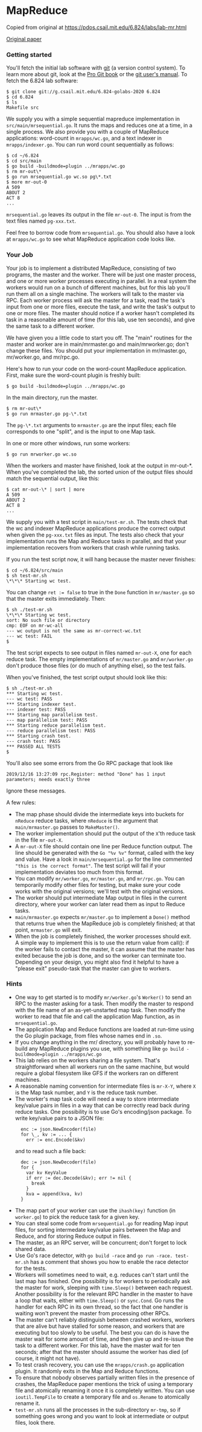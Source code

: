 # MapReduce

Copied from original at https://pdos.csail.mit.edu/6.824/labs/lab-mr.html

[Original paper](https://pdos.csail.mit.edu/6.824/papers/mapreduce.pdf)


### Getting started

You'll fetch the initial lab software with [git](https://git-scm.com/) (a version control system). To learn more about git, look at the [Pro Git book](https://git-scm.com/book/en/v2) or the [git user's manual](http://www.kernel.org/pub/software/scm/git/docs/user-manual.html). To fetch the 6.824 lab software:

```
$ git clone git://g.csail.mit.edu/6.824-golabs-2020 6.824
$ cd 6.824
$ ls
Makefile src
```

We supply you with a simple sequential mapreduce implementation in `src/main/mrsequential.go`. It runs the maps and reduces one at a time, in a single process. We also provide you with a couple of MapReduce applications: word-count in `mrapps/wc.go`, and a text indexer in `mrapps/indexer.go`. You can run word count sequentially as follows:
```
$ cd ~/6.824
$ cd src/main
$ go build -buildmode=plugin ../mrapps/wc.go
$ rm mr-out\*
$ go run mrsequential.go wc.so pg\*.txt
$ more mr-out-0
A 509
ABOUT 2
ACT 8
...
```
`mrsequential.go` leaves its output in the file `mr-out-0`. The input is from the text files named `pg-xxx.txt`.

Feel free to borrow code from `mrsequential.go`. You should also have a look at `mrapps/wc.go` to see what MapReduce application code looks like.

### Your Job

Your job is to implement a distributed MapReduce, consisting of two programs, the master and the worker. There will be just one master process, and one or more worker processes executing in parallel. In a real system the workers would run on a bunch of different machines, but for this lab you'll run them all on a single machine. The workers will talk to the master via RPC. Each worker process will ask the master for a task, read the task's input from one or more files, execute the task, and write the task's output to one or more files. The master should notice if a worker hasn't completed its task in a reasonable amount of time (for this lab, use ten seconds), and give the same task to a different worker.

We have given you a little code to start you off. The "main" routines for the master and worker are in main/mrmaster.go and main/mrworker.go; don't change these files. You should put your implementation in mr/master.go, mr/worker.go, and mr/rpc.go.

Here's how to run your code on the word-count MapReduce application. First, make sure the word-count plugin is freshly built:
```
$ go build -buildmode=plugin ../mrapps/wc.go
```
In the main directory, run the master.
```
$ rm mr-out\*
$ go run mrmaster.go pg-\*.txt
```
The `pg-\*.txt` arguments to `mrmaster.go` are the input files; each file corresponds to one "split", and is the input to one Map task.

In one or more other windows, run some workers:
```
$ go run mrworker.go wc.so
```
When the workers and master have finished, look at the output in mr-out-\*. When you've completed the lab, the sorted union of the output files should match the sequential output, like this:
```
$ cat mr-out-\* | sort | more
A 509
ABOUT 2
ACT 8
...
```
We supply you with a test script in `main/test-mr.sh`. The tests check that the wc and indexer MapReduce applications produce the correct output when given the `pg-xxx.txt` files as input. The tests also check that your implementation runs the Map and Reduce tasks in parallel, and that your implementation recovers from workers that crash while running tasks.

If you run the test script now, it will hang because the master never finishes:
```
$ cd ~/6.824/src/main
$ sh test-mr.sh
\*\*\* Starting wc test.
```
You can change `ret := false` to true in the `Done` function in `mr/master.go` so that the master exits immediately. Then:
```
$ sh ./test-mr.sh
\*\*\* Starting wc test.
sort: No such file or directory
cmp: EOF on mr-wc-all
--- wc output is not the same as mr-correct-wc.txt
--- wc test: FAIL
$
```
The test script expects to see output in files named `mr-out-X`, one for each reduce task. The empty implementations of `mr/master.go` and `mr/worker.go` don't produce those files (or do much of anything else), so the test fails.

When you've finished, the test script output should look like this:
```
$ sh ./test-mr.sh
*** Starting wc test.
--- wc test: PASS
*** Starting indexer test.
--- indexer test: PASS
*** Starting map parallelism test.
--- map parallelism test: PASS
*** Starting reduce parallelism test.
--- reduce parallelism test: PASS
*** Starting crash test.
--- crash test: PASS
*** PASSED ALL TESTS
$
```
You'll also see some errors from the Go RPC package that look like
```
2019/12/16 13:27:09 rpc.Register: method "Done" has 1 input parameters; needs exactly three
```
Ignore these messages.

A few rules:

*   The map phase should divide the intermediate keys into buckets for `nReduce` reduce tasks, where `nReduce` is the argument that `main/mrmaster.go` passes to `MakeMaster()`.
*   The worker implementation should put the output of the `X`'th reduce task in the file `mr-out-X`.
*   A `mr-out-X` file should contain one line per Reduce function output. The line should be generated with the `Go "%v %v"` format, called with the key and value. Have a look in `main/mrsequential.go` for the line commented `"this is the correct format"`. The test script will fail if your implementation deviates too much from this format.
*   You can modify `mr/worker.go`, `mr/master.go`, and `mr/rpc.go`. You can temporarily modify other files for testing, but make sure your code works with the original versions; we'll test with the original versions.
*   The worker should put intermediate Map output in files in the current directory, where your worker can later read them as input to Reduce tasks.
*   `main/mrmaster.go` expects `mr/master.go` to implement a `Done()` method that returns true when the MapReduce job is completely finished; at that point, `mrmaster.go` will exit.
*   When the job is completely finished, the worker processes should exit. A simple way to implement this is to use the return value from call(): if the worker fails to contact the master, it can assume that the master has exited because the job is done, and so the worker can terminate too. Depending on your design, you might also find it helpful to have a "please exit" pseudo-task that the master can give to workers.

### Hints

*   One way to get started is to modify `mr/worker.go`'s `Worker()` to send an RPC to the master asking for a task. Then modify the master to respond with the file name of an as-yet-unstarted map task. Then modify the worker to read that file and call the application Map function, as in `mrsequential.go`.
*   The application Map and Reduce functions are loaded at run-time using the Go plugin package, from files whose names end in `.so`.
*   If you change anything in the mr/ directory, you will probably have to re-build any MapReduce plugins you use, with something like `go build -buildmode=plugin ../mrapps/wc.go`
*   This lab relies on the workers sharing a file system. That's straightforward when all workers run on the same machine, but would require a global filesystem like GFS if the workers ran on different machines.
*   A reasonable naming convention for intermediate files is `mr-X-Y`, where `X` is the Map task number, and `Y` is the reduce task number.
*   The worker's map task code will need a way to store intermediate key/value pairs in files in a way that can be correctly read back during reduce tasks. One possibility is to use Go's encoding/json package. To write key/value pairs to a JSON file:
    ```
      enc := json.NewEncoder(file)
      for \_, kv := ... {
        err := enc.Encode(&kv)
    ```
    and to read such a file back:
    ```
      dec := json.NewDecoder(file)
      for {
        var kv KeyValue
        if err := dec.Decode(&kv); err != nil {
          break
        }
        kva = append(kva, kv)
      }
    ```
*   The map part of your worker can use the `ihash(key)` function (in `worker.go`) to pick the reduce task for a given key.
*   You can steal some code from `mrsequential.go` for reading Map input files, for sorting intermedate key/value pairs between the Map and Reduce, and for storing Reduce output in files.
*   The master, as an RPC server, will be concurrent; don't forget to lock shared data.
*   Use Go's race detector, with `go build -race` and `go run -race. test-mr.sh` has a comment that shows you how to enable the race detector for the tests.
*   Workers will sometimes need to wait, e.g. reduces can't start until the last map has finished. One possibility is for workers to periodically ask the master for work, sleeping with `time.Sleep()` between each request. Another possibility is for the relevant RPC handler in the master to have a loop that waits, either with `time.Sleep()` or `sync.Cond`. Go runs the handler for each RPC in its own thread, so the fact that one handler is waiting won't prevent the master from processing other RPCs.
*   The master can't reliably distinguish between crashed workers, workers that are alive but have stalled for some reason, and workers that are executing but too slowly to be useful. The best you can do is have the master wait for some amount of time, and then give up and re-issue the task to a different worker. For this lab, have the master wait for ten seconds; after that the master should assume the worker has died (of course, it might not have).
*   To test crash recovery, you can use the `mrapps/crash.go` application plugin. It randomly exits in the Map and Reduce functions.
*   To ensure that nobody observes partially written files in the presence of crashes, the MapReduce paper mentions the trick of using a temporary file and atomically renaming it once it is completely written. You can use `ioutil.TempFile` to create a temporary file and `os.Rename` to atomically rename it.
*   `test-mr.sh` runs all the processes in the sub-directory `mr-tmp`, so if something goes wrong and you want to look at intermediate or output files, look there.
